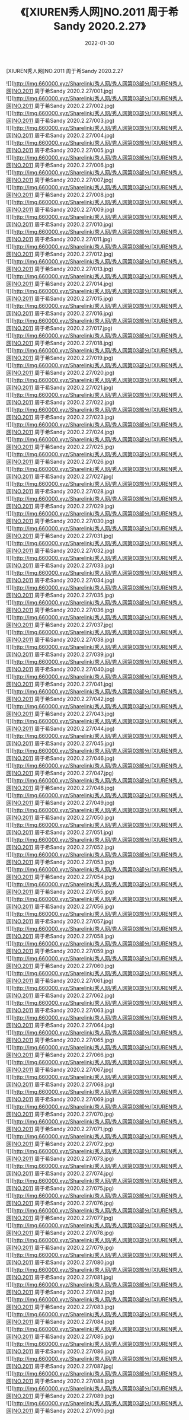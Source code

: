 ﻿---
layout: post
title:  《[XIUREN秀人网]NO.2011 周于希Sandy 2020.2.27》
date:   2022-01-30
img: http://img.660000.xyz/Sharelink/秀人网/秀人网第03部分/[XIUREN秀人网]NO.2011 周于希Sandy 2020.2.27/000.jpg
categories: [美女, 清纯, 唯美]
---

[XIUREN秀人网]NO.2011 周于希Sandy 2020.2.27

 ![](http://img.660000.xyz/Sharelink/秀人网/秀人网第03部分/[XIUREN秀人网]NO.2011 周于希Sandy 2020.2.27/001.jpg) <br>![](http://img.660000.xyz/Sharelink/秀人网/秀人网第03部分/[XIUREN秀人网]NO.2011 周于希Sandy 2020.2.27/002.jpg) <br>![](http://img.660000.xyz/Sharelink/秀人网/秀人网第03部分/[XIUREN秀人网]NO.2011 周于希Sandy 2020.2.27/003.jpg) <br>![](http://img.660000.xyz/Sharelink/秀人网/秀人网第03部分/[XIUREN秀人网]NO.2011 周于希Sandy 2020.2.27/004.jpg) <br>![](http://img.660000.xyz/Sharelink/秀人网/秀人网第03部分/[XIUREN秀人网]NO.2011 周于希Sandy 2020.2.27/005.jpg) <br>![](http://img.660000.xyz/Sharelink/秀人网/秀人网第03部分/[XIUREN秀人网]NO.2011 周于希Sandy 2020.2.27/006.jpg) <br>![](http://img.660000.xyz/Sharelink/秀人网/秀人网第03部分/[XIUREN秀人网]NO.2011 周于希Sandy 2020.2.27/007.jpg) <br>![](http://img.660000.xyz/Sharelink/秀人网/秀人网第03部分/[XIUREN秀人网]NO.2011 周于希Sandy 2020.2.27/008.jpg) <br>![](http://img.660000.xyz/Sharelink/秀人网/秀人网第03部分/[XIUREN秀人网]NO.2011 周于希Sandy 2020.2.27/009.jpg) <br>![](http://img.660000.xyz/Sharelink/秀人网/秀人网第03部分/[XIUREN秀人网]NO.2011 周于希Sandy 2020.2.27/010.jpg) <br>![](http://img.660000.xyz/Sharelink/秀人网/秀人网第03部分/[XIUREN秀人网]NO.2011 周于希Sandy 2020.2.27/011.jpg) <br>![](http://img.660000.xyz/Sharelink/秀人网/秀人网第03部分/[XIUREN秀人网]NO.2011 周于希Sandy 2020.2.27/012.jpg) <br>![](http://img.660000.xyz/Sharelink/秀人网/秀人网第03部分/[XIUREN秀人网]NO.2011 周于希Sandy 2020.2.27/013.jpg) <br>![](http://img.660000.xyz/Sharelink/秀人网/秀人网第03部分/[XIUREN秀人网]NO.2011 周于希Sandy 2020.2.27/014.jpg) <br>![](http://img.660000.xyz/Sharelink/秀人网/秀人网第03部分/[XIUREN秀人网]NO.2011 周于希Sandy 2020.2.27/015.jpg) <br>![](http://img.660000.xyz/Sharelink/秀人网/秀人网第03部分/[XIUREN秀人网]NO.2011 周于希Sandy 2020.2.27/016.jpg) <br>![](http://img.660000.xyz/Sharelink/秀人网/秀人网第03部分/[XIUREN秀人网]NO.2011 周于希Sandy 2020.2.27/017.jpg) <br>![](http://img.660000.xyz/Sharelink/秀人网/秀人网第03部分/[XIUREN秀人网]NO.2011 周于希Sandy 2020.2.27/018.jpg) <br>![](http://img.660000.xyz/Sharelink/秀人网/秀人网第03部分/[XIUREN秀人网]NO.2011 周于希Sandy 2020.2.27/019.jpg) <br>![](http://img.660000.xyz/Sharelink/秀人网/秀人网第03部分/[XIUREN秀人网]NO.2011 周于希Sandy 2020.2.27/020.jpg) <br>![](http://img.660000.xyz/Sharelink/秀人网/秀人网第03部分/[XIUREN秀人网]NO.2011 周于希Sandy 2020.2.27/021.jpg) <br>![](http://img.660000.xyz/Sharelink/秀人网/秀人网第03部分/[XIUREN秀人网]NO.2011 周于希Sandy 2020.2.27/022.jpg) <br>![](http://img.660000.xyz/Sharelink/秀人网/秀人网第03部分/[XIUREN秀人网]NO.2011 周于希Sandy 2020.2.27/023.jpg) <br>![](http://img.660000.xyz/Sharelink/秀人网/秀人网第03部分/[XIUREN秀人网]NO.2011 周于希Sandy 2020.2.27/024.jpg) <br>![](http://img.660000.xyz/Sharelink/秀人网/秀人网第03部分/[XIUREN秀人网]NO.2011 周于希Sandy 2020.2.27/025.jpg) <br>![](http://img.660000.xyz/Sharelink/秀人网/秀人网第03部分/[XIUREN秀人网]NO.2011 周于希Sandy 2020.2.27/026.jpg) <br>![](http://img.660000.xyz/Sharelink/秀人网/秀人网第03部分/[XIUREN秀人网]NO.2011 周于希Sandy 2020.2.27/027.jpg) <br>![](http://img.660000.xyz/Sharelink/秀人网/秀人网第03部分/[XIUREN秀人网]NO.2011 周于希Sandy 2020.2.27/028.jpg) <br>![](http://img.660000.xyz/Sharelink/秀人网/秀人网第03部分/[XIUREN秀人网]NO.2011 周于希Sandy 2020.2.27/029.jpg) <br>![](http://img.660000.xyz/Sharelink/秀人网/秀人网第03部分/[XIUREN秀人网]NO.2011 周于希Sandy 2020.2.27/030.jpg) <br>![](http://img.660000.xyz/Sharelink/秀人网/秀人网第03部分/[XIUREN秀人网]NO.2011 周于希Sandy 2020.2.27/031.jpg) <br>![](http://img.660000.xyz/Sharelink/秀人网/秀人网第03部分/[XIUREN秀人网]NO.2011 周于希Sandy 2020.2.27/032.jpg) <br>![](http://img.660000.xyz/Sharelink/秀人网/秀人网第03部分/[XIUREN秀人网]NO.2011 周于希Sandy 2020.2.27/033.jpg) <br>![](http://img.660000.xyz/Sharelink/秀人网/秀人网第03部分/[XIUREN秀人网]NO.2011 周于希Sandy 2020.2.27/034.jpg) <br>![](http://img.660000.xyz/Sharelink/秀人网/秀人网第03部分/[XIUREN秀人网]NO.2011 周于希Sandy 2020.2.27/035.jpg) <br>![](http://img.660000.xyz/Sharelink/秀人网/秀人网第03部分/[XIUREN秀人网]NO.2011 周于希Sandy 2020.2.27/036.jpg) <br>![](http://img.660000.xyz/Sharelink/秀人网/秀人网第03部分/[XIUREN秀人网]NO.2011 周于希Sandy 2020.2.27/037.jpg) <br>![](http://img.660000.xyz/Sharelink/秀人网/秀人网第03部分/[XIUREN秀人网]NO.2011 周于希Sandy 2020.2.27/038.jpg) <br>![](http://img.660000.xyz/Sharelink/秀人网/秀人网第03部分/[XIUREN秀人网]NO.2011 周于希Sandy 2020.2.27/039.jpg) <br>![](http://img.660000.xyz/Sharelink/秀人网/秀人网第03部分/[XIUREN秀人网]NO.2011 周于希Sandy 2020.2.27/040.jpg) <br>![](http://img.660000.xyz/Sharelink/秀人网/秀人网第03部分/[XIUREN秀人网]NO.2011 周于希Sandy 2020.2.27/041.jpg) <br>![](http://img.660000.xyz/Sharelink/秀人网/秀人网第03部分/[XIUREN秀人网]NO.2011 周于希Sandy 2020.2.27/042.jpg) <br>![](http://img.660000.xyz/Sharelink/秀人网/秀人网第03部分/[XIUREN秀人网]NO.2011 周于希Sandy 2020.2.27/043.jpg) <br>![](http://img.660000.xyz/Sharelink/秀人网/秀人网第03部分/[XIUREN秀人网]NO.2011 周于希Sandy 2020.2.27/044.jpg) <br>![](http://img.660000.xyz/Sharelink/秀人网/秀人网第03部分/[XIUREN秀人网]NO.2011 周于希Sandy 2020.2.27/045.jpg) <br>![](http://img.660000.xyz/Sharelink/秀人网/秀人网第03部分/[XIUREN秀人网]NO.2011 周于希Sandy 2020.2.27/046.jpg) <br>![](http://img.660000.xyz/Sharelink/秀人网/秀人网第03部分/[XIUREN秀人网]NO.2011 周于希Sandy 2020.2.27/047.jpg) <br>![](http://img.660000.xyz/Sharelink/秀人网/秀人网第03部分/[XIUREN秀人网]NO.2011 周于希Sandy 2020.2.27/048.jpg) <br>![](http://img.660000.xyz/Sharelink/秀人网/秀人网第03部分/[XIUREN秀人网]NO.2011 周于希Sandy 2020.2.27/049.jpg) <br>![](http://img.660000.xyz/Sharelink/秀人网/秀人网第03部分/[XIUREN秀人网]NO.2011 周于希Sandy 2020.2.27/050.jpg) <br>![](http://img.660000.xyz/Sharelink/秀人网/秀人网第03部分/[XIUREN秀人网]NO.2011 周于希Sandy 2020.2.27/051.jpg) <br>![](http://img.660000.xyz/Sharelink/秀人网/秀人网第03部分/[XIUREN秀人网]NO.2011 周于希Sandy 2020.2.27/052.jpg) <br>![](http://img.660000.xyz/Sharelink/秀人网/秀人网第03部分/[XIUREN秀人网]NO.2011 周于希Sandy 2020.2.27/053.jpg) <br>![](http://img.660000.xyz/Sharelink/秀人网/秀人网第03部分/[XIUREN秀人网]NO.2011 周于希Sandy 2020.2.27/054.jpg) <br>![](http://img.660000.xyz/Sharelink/秀人网/秀人网第03部分/[XIUREN秀人网]NO.2011 周于希Sandy 2020.2.27/055.jpg) <br>![](http://img.660000.xyz/Sharelink/秀人网/秀人网第03部分/[XIUREN秀人网]NO.2011 周于希Sandy 2020.2.27/056.jpg) <br>![](http://img.660000.xyz/Sharelink/秀人网/秀人网第03部分/[XIUREN秀人网]NO.2011 周于希Sandy 2020.2.27/057.jpg) <br>![](http://img.660000.xyz/Sharelink/秀人网/秀人网第03部分/[XIUREN秀人网]NO.2011 周于希Sandy 2020.2.27/058.jpg) <br>![](http://img.660000.xyz/Sharelink/秀人网/秀人网第03部分/[XIUREN秀人网]NO.2011 周于希Sandy 2020.2.27/059.jpg) <br>![](http://img.660000.xyz/Sharelink/秀人网/秀人网第03部分/[XIUREN秀人网]NO.2011 周于希Sandy 2020.2.27/060.jpg) <br>![](http://img.660000.xyz/Sharelink/秀人网/秀人网第03部分/[XIUREN秀人网]NO.2011 周于希Sandy 2020.2.27/061.jpg) <br>![](http://img.660000.xyz/Sharelink/秀人网/秀人网第03部分/[XIUREN秀人网]NO.2011 周于希Sandy 2020.2.27/062.jpg) <br>![](http://img.660000.xyz/Sharelink/秀人网/秀人网第03部分/[XIUREN秀人网]NO.2011 周于希Sandy 2020.2.27/063.jpg) <br>![](http://img.660000.xyz/Sharelink/秀人网/秀人网第03部分/[XIUREN秀人网]NO.2011 周于希Sandy 2020.2.27/064.jpg) <br>![](http://img.660000.xyz/Sharelink/秀人网/秀人网第03部分/[XIUREN秀人网]NO.2011 周于希Sandy 2020.2.27/065.jpg) <br>![](http://img.660000.xyz/Sharelink/秀人网/秀人网第03部分/[XIUREN秀人网]NO.2011 周于希Sandy 2020.2.27/066.jpg) <br>![](http://img.660000.xyz/Sharelink/秀人网/秀人网第03部分/[XIUREN秀人网]NO.2011 周于希Sandy 2020.2.27/067.jpg) <br>![](http://img.660000.xyz/Sharelink/秀人网/秀人网第03部分/[XIUREN秀人网]NO.2011 周于希Sandy 2020.2.27/068.jpg) <br>![](http://img.660000.xyz/Sharelink/秀人网/秀人网第03部分/[XIUREN秀人网]NO.2011 周于希Sandy 2020.2.27/069.jpg) <br>![](http://img.660000.xyz/Sharelink/秀人网/秀人网第03部分/[XIUREN秀人网]NO.2011 周于希Sandy 2020.2.27/070.jpg) <br>![](http://img.660000.xyz/Sharelink/秀人网/秀人网第03部分/[XIUREN秀人网]NO.2011 周于希Sandy 2020.2.27/071.jpg) <br>![](http://img.660000.xyz/Sharelink/秀人网/秀人网第03部分/[XIUREN秀人网]NO.2011 周于希Sandy 2020.2.27/072.jpg) <br>![](http://img.660000.xyz/Sharelink/秀人网/秀人网第03部分/[XIUREN秀人网]NO.2011 周于希Sandy 2020.2.27/073.jpg) <br>![](http://img.660000.xyz/Sharelink/秀人网/秀人网第03部分/[XIUREN秀人网]NO.2011 周于希Sandy 2020.2.27/074.jpg) <br>![](http://img.660000.xyz/Sharelink/秀人网/秀人网第03部分/[XIUREN秀人网]NO.2011 周于希Sandy 2020.2.27/075.jpg) <br>![](http://img.660000.xyz/Sharelink/秀人网/秀人网第03部分/[XIUREN秀人网]NO.2011 周于希Sandy 2020.2.27/076.jpg) <br>![](http://img.660000.xyz/Sharelink/秀人网/秀人网第03部分/[XIUREN秀人网]NO.2011 周于希Sandy 2020.2.27/077.jpg) <br>![](http://img.660000.xyz/Sharelink/秀人网/秀人网第03部分/[XIUREN秀人网]NO.2011 周于希Sandy 2020.2.27/078.jpg) <br>![](http://img.660000.xyz/Sharelink/秀人网/秀人网第03部分/[XIUREN秀人网]NO.2011 周于希Sandy 2020.2.27/079.jpg) <br>![](http://img.660000.xyz/Sharelink/秀人网/秀人网第03部分/[XIUREN秀人网]NO.2011 周于希Sandy 2020.2.27/080.jpg) <br>![](http://img.660000.xyz/Sharelink/秀人网/秀人网第03部分/[XIUREN秀人网]NO.2011 周于希Sandy 2020.2.27/081.jpg) <br>![](http://img.660000.xyz/Sharelink/秀人网/秀人网第03部分/[XIUREN秀人网]NO.2011 周于希Sandy 2020.2.27/082.jpg) <br>![](http://img.660000.xyz/Sharelink/秀人网/秀人网第03部分/[XIUREN秀人网]NO.2011 周于希Sandy 2020.2.27/083.jpg) <br>![](http://img.660000.xyz/Sharelink/秀人网/秀人网第03部分/[XIUREN秀人网]NO.2011 周于希Sandy 2020.2.27/084.jpg) <br>![](http://img.660000.xyz/Sharelink/秀人网/秀人网第03部分/[XIUREN秀人网]NO.2011 周于希Sandy 2020.2.27/085.jpg) <br>![](http://img.660000.xyz/Sharelink/秀人网/秀人网第03部分/[XIUREN秀人网]NO.2011 周于希Sandy 2020.2.27/086.jpg) <br>![](http://img.660000.xyz/Sharelink/秀人网/秀人网第03部分/[XIUREN秀人网]NO.2011 周于希Sandy 2020.2.27/087.jpg) <br>![](http://img.660000.xyz/Sharelink/秀人网/秀人网第03部分/[XIUREN秀人网]NO.2011 周于希Sandy 2020.2.27/088.jpg) <br>![](http://img.660000.xyz/Sharelink/秀人网/秀人网第03部分/[XIUREN秀人网]NO.2011 周于希Sandy 2020.2.27/089.jpg) <br>![](http://img.660000.xyz/Sharelink/秀人网/秀人网第03部分/[XIUREN秀人网]NO.2011 周于希Sandy 2020.2.27/090.jpg) <br>